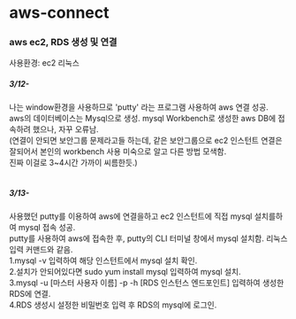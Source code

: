 # aws-connect
### aws ec2, RDS 생성 및 연결

사용환경: ec2 리눅스<br> 
<h5>3/12-</h5> 나는 window환경을 사용하므로 'putty' 라는 프로그램 사용하여 aws 연결 성공.<br>
        aws의 데이터베이스는 Mysql으로 생성. mysql Workbench로 생성한 aws DB에 접속하려 했으나, 자꾸 오류남.<br>
        (연결이 안되면 보안그룹 문제라고들 하는데, 같은 보안그룹으로 ec2 인스턴트 연결은 잘되어서 본인의 workbench 사용 미숙으로 알고 다른 방법 모색함.<br>
        진짜 이걸로 3~4시간 가까이 씨름한듯.)<br>
<br>
<h5>3/13-</h5> 사용했던 putty를 이용하여 aws에 연결을하고 ec2 인스턴트에 직접 mysql 설치를하여 mysql 접속 성공.<br>
        putty를 사용하여 aws에 접속한 후, putty의 CLI 터미널 창에서 mysql 설치함. 리눅스 입력 커맨드와 같음.<br>
        1.mysql -v 입력하여 해당 인스턴트에서 mysql 설치 확인.<br>
        2.설치가 안되어있다면 sudo yum install mysql 입력하여 mysql 설치.<br>
        3.mysql -u [마스터 사용자 이름] -p -h [RDS 인스턴스 엔드포인트] 입력하여 생성한 RDS에 연결.<br>
        4.RDS 생성시 설정한 비밀번호 입력 후 RDS의 mysql에 로그인.
